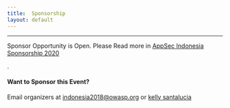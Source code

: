 ```yaml
---
title:  Sponsorship
layout: default
---
```


---
Sponsor Opportunity is Open. Please Read more in [AppSec Indonesia Sponsorship 2020](https://github.com/OWASP/www-chapter-jakarta/blob/master/AppSec%20Indonesia%202020%20sponsorships.pdf)<br>


.<br/>

#### Want to Sponsor this Event? 
Email organizers at [indonesia2018@owasp.org](mailto:indonesia2018@owasp.org) or [kelly santalucia](mailto:kelly.santalucia@owasp.org)
